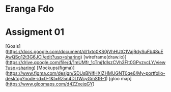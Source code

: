 # Eranga Fdo

# Assigment 01

 [Goals] (https://docs.google.com/document/d/1xto0KS0jVhHUtC1VajRdySuFb48uEAwQSg12t3G6JCI/edit?usp=sharing)
 [wireframe(draw.io)] (https://drive.google.com/file/d/1mUMfr_1cTmj1dIszCVh3FIt0GPvzvcLY/view?usp=sharing)
 [Mockups(figma)] (https://www.figma.com/design/SDUsBNlfHXIZHMUGNT0qe6/My-portfolio-desktop?node-id=0-1&t=Rz5n4DLtWcyGmSfR-1)
 [gloo map] (https://www.gloomaps.com/d4ZZxejqGY)
